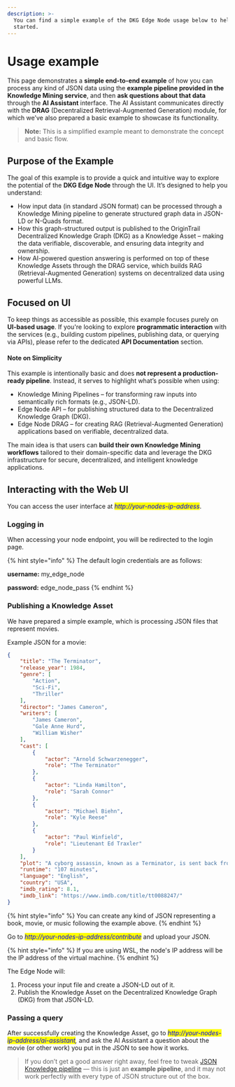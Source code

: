 ```yaml
---
description: >-
  You can find a simple example of the DKG Edge Node usage below to help you get
  started.
---
```


# Usage example

This page demonstrates a **simple end-to-end example** of how you can process any kind of JSON data using the **example pipeline provided in the Knowledge Mining service**, and then **ask questions about that data** through the **AI Assistant** interface. The AI Assistant communicates directly with the **DRAG** (Decentralized Retrieval-Augmented Generation) module, for which we’ve also prepared a basic example to showcase its functionality.

> **Note:** This is a simplified example meant to demonstrate the concept and basic flow.

## Purpose of the Example

The goal of this example is to provide a quick and intuitive way to explore the potential of the **DKG Edge Node** through the UI. It’s designed to help you understand:

* How input data (in standard JSON format) can be processed through a Knowledge Mining pipeline to generate structured graph data in JSON-LD or N-Quads format.
* How this graph-structured output is published to the OriginTrail Decentralized Knowledge Graph (DKG) as a Knowledge Asset – making the data verifiable, discoverable, and ensuring data integrity and ownership.
* How AI-powered question answering is performed on top of these Knowledge Assets through the DRAG service, which builds RAG (Retrieval-Augmented Generation) systems on decentralized data using powerful LLMs.

## Focused on UI

To keep things as accessible as possible, this example focuses purely on **UI-based usage**. If you're looking to explore **programmatic interaction** with the services (e.g., building custom pipelines, publishing data, or querying via APIs), please refer to the dedicated **API Documentation** section.

#### Note on Simplicity

This example is intentionally basic and does **not represent a production-ready pipeline**. Instead, it serves to highlight what’s possible when using:

* Knowledge Mining Pipelines – for transforming raw inputs into semantically rich formats (e.g., JSON-LD).
* Edge Node API – for publishing structured data to the Decentralized Knowledge Graph (DKG).
* Edge Node DRAG – for creating RAG (Retrieval-Augmented Generation) applications based on verifiable, decentralized data.

The main idea is that users can **build their own Knowledge Mining workflows** tailored to their domain-specific data and leverage the DKG infrastructure for secure, decentralized, and intelligent knowledge applications.

## Interacting with the Web UI

You can access the user interface at _<mark style="color:blue;">http://your-nodes-ip-address</mark>_.&#x20;

### Logging in

When accessing your node endpoint, you will be redirected to the login page.

{% hint style="info" %}
The default login credentials are as follows:

**username:** my\_edge\_node

**password:** edge\_node\_pass
{% endhint %}

### Publishing a Knowledge Asset

We have prepared a simple example, which is processing JSON files that represent movies.

Example JSON for a movie:

```json
{
    "title": "The Terminator",
    "release_year": 1984,
    "genre": [
        "Action",
        "Sci-Fi",
        "Thriller"
    ],
    "director": "James Cameron",
    "writers": [
        "James Cameron",
        "Gale Anne Hurd",
        "William Wisher"
    ],
    "cast": [
        {
            "actor": "Arnold Schwarzenegger",
            "role": "The Terminator"
        },
        {
            "actor": "Linda Hamilton",
            "role": "Sarah Connor"
        },
        {
            "actor": "Michael Biehn",
            "role": "Kyle Reese"
        },
        {
            "actor": "Paul Winfield",
            "role": "Lieutenant Ed Traxler"
        }
    ],
    "plot": "A cyborg assassin, known as a Terminator, is sent back from the future to kill Sarah Connor, a woman whose unborn son will lead humanity in a war against machines. A soldier from the future is sent back to protect her.",
    "runtime": "107 minutes",
    "language": "English",
    "country": "USA",
    "imdb_rating": 8.1,
    "imdb_link": "https://www.imdb.com/title/tt0088247/"
}
```

{% hint style="info" %}
You can create any kind of JSON representing a book, movie, or music following the example above.
{% endhint %}

Go to _<mark style="color:blue;">http://your-nodes-ip-address/contribute</mark>_ and upload your JSON.

{% hint style="info" %}
If you are using WSL, the node's IP address will be the IP address of the virtual machine.
{% endhint %}

The Edge Node will:

1. Process your input file and create a JSON-LD out of it.
2. Publish the Knowledge Asset on the Decentralized Knowledge Graph (DKG) from that JSON-LD.

### Passing a query

After successfully creating the Knowledge Asset, go to _<mark style="color:blue;">http://your-nodes-ip-address/ai-assistant</mark>,_ and ask the AI Assistant a question about the movie (or other work) you put in the JSON to see how it works.

> If you don’t get a good answer right away, feel free to tweak  [JSON Knowledge pipeline](https://github.com/OriginTrail/edge-node-knowledge-mining/blob/main/dags/simple_json_to_jsonld.py) — this is just an **example pipeline**, and it may not work perfectly with every type of JSON structure out of the box.
